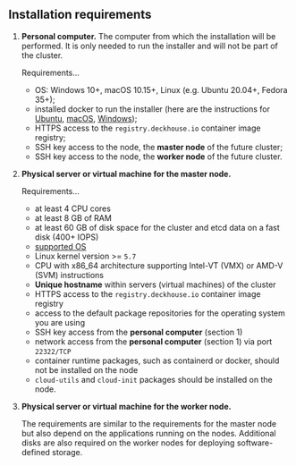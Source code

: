 ## Installation requirements

1. **Personal computer.** The computer from which the installation will be performed.  It is only needed to run the installer and will not be part of the cluster.

   Requirements...

   - OS: Windows 10+, macOS 10.15+, Linux (e.g. Ubuntu 20.04+, Fedora 35+);
   - installed docker to run the installer (here are the instructions for [Ubuntu](https://docs.docker.com/engine/install/ubuntu/), [macOS](https://docs.docker.com/desktop/mac/install/), [Windows](https://docs.docker.com/desktop/windows/install/));
   - HTTPS access to the `registry.deckhouse.io` container image registry;
   - SSH key access to the node, the **master node** of the future cluster;
   - SSH key access to the node, the **worker node** of the future cluster.

1. **Physical server or virtual machine for the master node.**

   Requirements...

   - at least 4 CPU cores
   - at least 8 GB of RAM
   - at least 60 GB of disk space for the cluster and etcd data on a fast disk (400+ IOPS)
   - [supported OS](/products/virtualization-platform/documentation/admin/install/requirements.html#supported-os-for-platform-nodes)
   - Linux kernel version >= `5.7`
   - CPU with x86_64 architecture supporting Intel-VT (VMX) or AMD-V (SVM) instructions
   - **Unique hostname** within servers (virtual machines) of the cluster
   - HTTPS access to the `registry.deckhouse.io` container image registry
   - access to the default package repositories for the operating system you are using
   - SSH key access from the **personal computer** (section 1)
   - network access from the **personal computer** (section 1) via port `22322/TCP`
   - container runtime packages, such as containerd or docker, should not be installed on the node
   - `cloud-utils` and `cloud-init` packages should be installed on the node.

1. **Physical server or virtual machine for the worker node.**

   The requirements are similar to the requirements for the master node but also depend on the applications running on the nodes.
   Additional disks are also required on the worker nodes for deploying software-defined storage.
